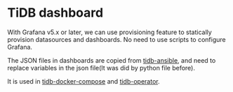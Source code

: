 
# TiDB dashboard 
With Grafana v5.x or later, we can use provisioning feature to statically provision datasources and dashboards. No need to use scripts to configure Grafana.

The JSON files in dashboards are copied from [tidb-ansible](https://github.com/pingcap/tidb-ansible/tree/master/scripts), and need to replace variables in the json file(It was did by python file before).

It is used in [tidb-docker-compose](https://github.com/pingcap/tidb-docker-compose) and [tidb-operator](https://github.com/pingcap/tidb-operator). 
